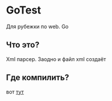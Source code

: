 # GoTest
Для рубежки по web. Go

## Что это?
Xml парсер. Заодно и файл xml создаёт

## Где компилить?
вот [тут](https://www.tutorialspoint.com/execute_golang_online.php)
